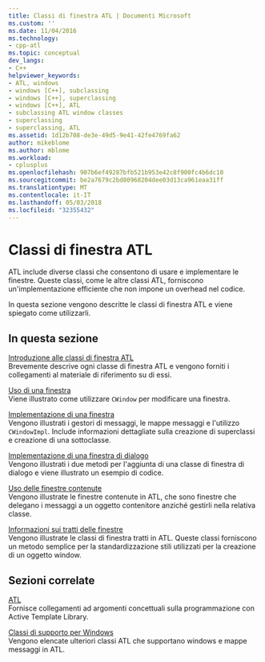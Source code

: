 ```yaml
---
title: Classi di finestra ATL | Documenti Microsoft
ms.custom: ''
ms.date: 11/04/2016
ms.technology:
- cpp-atl
ms.topic: conceptual
dev_langs:
- C++
helpviewer_keywords:
- ATL, windows
- windows [C++], subclassing
- windows [C++], superclassing
- windows [C++], ATL
- subclassing ATL window classes
- superclassing
- superclassing, ATL
ms.assetid: 1d12b708-de3e-49d5-9e41-42fe4769fa62
author: mikeblome
ms.author: mblome
ms.workload:
- cplusplus
ms.openlocfilehash: 907b6ef49287bfb521b953e42c8f900fc4b6dc10
ms.sourcegitcommit: be2a7679c2bd80968204dee03d13ca961eaa31ff
ms.translationtype: MT
ms.contentlocale: it-IT
ms.lasthandoff: 05/03/2018
ms.locfileid: "32355432"
---
```

# <a name="atl-window-classes"></a>Classi di finestra ATL
ATL include diverse classi che consentono di usare e implementare le finestre. Queste classi, come le altre classi ATL, forniscono un'implementazione efficiente che non impone un overhead nel codice.  
  
 In questa sezione vengono descritte le classi di finestra ATL e viene spiegato come utilizzarli.  
  
## <a name="in-this-section"></a>In questa sezione  
 [Introduzione alle classi di finestra ATL](../atl/introduction-to-atl-window-classes.md)  
 Brevemente descrive ogni classe di finestra ATL e vengono forniti i collegamenti al materiale di riferimento su di essi.  
  
 [Uso di una finestra](../atl/using-a-window.md)  
 Viene illustrato come utilizzare `CWindow` per modificare una finestra.  
  
 [Implementazione di una finestra](../atl/implementing-a-window.md)  
 Vengono illustrati i gestori di messaggi, le mappe messaggi e l'utilizzo `CWindowImpl`. Include informazioni dettagliate sulla creazione di superclassi e creazione di una sottoclasse.  
  
 [Implementazione di una finestra di dialogo](../atl/implementing-a-dialog-box.md)  
 Vengono illustrati i due metodi per l'aggiunta di una classe di finestra di dialogo e viene illustrato un esempio di codice.  
  
 [Uso delle finestre contenute](../atl/using-contained-windows.md)  
 Vengono illustrate le finestre contenute in ATL, che sono finestre che delegano i messaggi a un oggetto contenitore anziché gestirli nella relativa classe.  
  
 [Informazioni sui tratti delle finestre](../atl/understanding-window-traits.md)  
 Vengono illustrate le classi di finestra tratti in ATL. Queste classi forniscono un metodo semplice per la standardizzazione stili utilizzati per la creazione di un oggetto window.  
  
## <a name="related-sections"></a>Sezioni correlate  
 [ATL](../atl/active-template-library-atl-concepts.md)  
 Fornisce collegamenti ad argomenti concettuali sulla programmazione con Active Template Library.  
  
 [Classi di supporto per Windows](../atl/windows-support-classes.md)  
 Vengono elencate ulteriori classi ATL che supportano windows e mappe messaggi in ATL.

